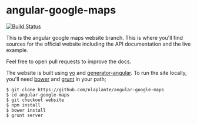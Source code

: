 angular-google-maps
===================

[![Build Status](https://travis-ci.org/nlaplante/angular-google-maps.png?branch=gh-pages-new2)](https://travis-ci.org/nlaplante/angular-google-maps)

This is the angular google maps website branch. This is where you'll find sources for the official 
website including the API documentation and the live example.

Feel free to open pull requests to improve the docs.

The website is built using [yo](http://yeoman.io/) and [generator-angular](https://github.com/yeoman/generator-angular). To run the site locally, you'll need [bower](http://bower.io/) and [grunt](http://gruntjs.com/) in your path;

```
$ git clone https://github.com/nlaplante/angular-google-maps
$ cd angular-google-maps
$ git checkout website
$ npm install 
$ bower install
$ grunt server
```
